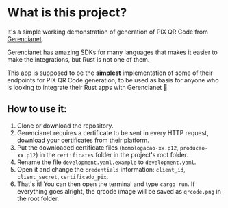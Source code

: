 # What is this project?
It's a simple working demonstration of generation of PIX QR Code from [Gerencianet](https://dev.gerencianet.com.br/docs).
 
Gerencianet has amazing SDKs for many languages that makes it easier to make the integrations, but Rust is not one of them.
 
This app is supposed to be the **simplest** implementation of some of their endpoints for PIX QR Code generation, to be used as basis for anyone who is looking to integrate their Rust apps with Gerencianet 🙂

## How to use it:
  
1. Clone or download the repository.
2. Gerencianet requires a certificate to be sent in every HTTP request, download your certificates from their platform.
3. Put the downloaded certificate files (`homologacao-xx.p12`, `producao-xx.p12`) in the `certificates` folder in the project's root folder.
4. Rename the file `development.yaml.example` to `development.yaml`.
5. Open it and change the `credentials` information: `client_id`, `client_secret`, `certificado_pix`.
6. That's it! You can then open the terminal and type `cargo run`. If everything goes alright, the qrcode image will be saved as `qrcode.png` in the root folder.
